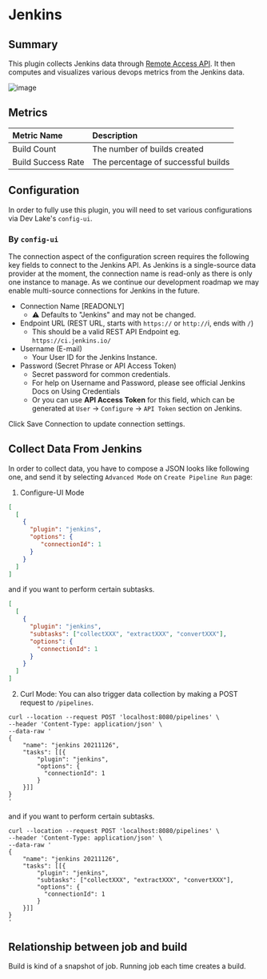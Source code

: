 # Jenkins

## Summary

This plugin collects Jenkins data through [Remote Access API](https://www.jenkins.io/doc/book/using/remote-access-api/). It then computes and visualizes various devops metrics from the Jenkins data.

![image](https://user-images.githubusercontent.com/61080/141943122-dcb08c35-cb68-4967-9a7c-87b63c2d6988.png)

## Metrics

| Metric Name        | Description                         |
| :----------------- | :---------------------------------- |
| Build Count        | The number of builds created        |
| Build Success Rate | The percentage of successful builds |

## Configuration

In order to fully use this plugin, you will need to set various configurations via Dev Lake's `config-ui`.

### By `config-ui`

The connection aspect of the configuration screen requires the following key fields to connect to the Jenkins API. As Jenkins is a single-source data provider at the moment, the connection name is read-only as there is only one instance to manage. As we continue our development roadmap we may enable multi-source connections for Jenkins in the future.

- Connection Name [READONLY]
  - ⚠️ Defaults to "Jenkins" and may not be changed.
- Endpoint URL (REST URL, starts with `https://` or `http://`i, ends with `/`)
  - This should be a valid REST API Endpoint eg. `https://ci.jenkins.io/`
- Username (E-mail)
  - Your User ID for the Jenkins Instance.
- Password (Secret Phrase or API Access Token)
  - Secret password for common credentials.
  - For help on Username and Password, please see official Jenkins Docs on Using Credentials
  - Or you can use **API Access Token** for this field, which can be generated at `User` -> `Configure` -> `API Token` section on Jenkins.

Click Save Connection to update connection settings.

## Collect Data From Jenkins
In order to collect data, you have to compose a JSON looks like following one, and send it by selecting `Advanced Mode` on `Create Pipeline Run` page:
1. Configure-UI Mode
```json
[
  [
    {
      "plugin": "jenkins",
      "options": {
         "connectionId": 1
      }
    }
  ]
]
```
and if you want to perform certain subtasks.
```json
[
  [
    {
      "plugin": "jenkins",
      "subtasks": ["collectXXX", "extractXXX", "convertXXX"],
      "options": {
        "connectionId": 1
      }
    }
  ]
]
```

2. Curl Mode:
You can also trigger data collection by making a POST request to `/pipelines`.
```
curl --location --request POST 'localhost:8080/pipelines' \
--header 'Content-Type: application/json' \
--data-raw '
{
    "name": "jenkins 20211126",
    "tasks": [[{
        "plugin": "jenkins",
        "options": {
          "connectionId": 1
        }
    }]]
}
'
```
and if you want to perform certain subtasks.
```
curl --location --request POST 'localhost:8080/pipelines' \
--header 'Content-Type: application/json' \
--data-raw '
{
    "name": "jenkins 20211126",
    "tasks": [[{
        "plugin": "jenkins",
        "subtasks": ["collectXXX", "extractXXX", "convertXXX"],
        "options": {
          "connectionId": 1
        }
    }]]
}
'
```


## Relationship between job and build

Build is kind of a snapshot of job. Running job each time creates a build.